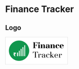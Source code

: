 # Finance Tracker

## Logo
<img src="documents/images/logo.png" alt="Finance Tracker White Logo" width="200">